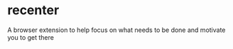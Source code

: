 # recenter
A browser extension to help focus on what needs to be done and motivate you to get there
